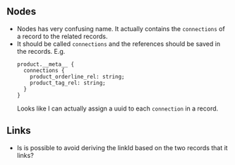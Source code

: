 ## Nodes

- Nodes has very confusing name. It actually contains the `connections` of a
  record to the related records.
- It should be called `connections` and the references should be saved in the
  records. E.g.
  ```
  product.__meta__ {
    connections {
      product_orderline_rel: string;
      product_tag_rel: string;
    }
  }
  ```
  Looks like I can actually assign a uuid to each `connection` in a record.

## Links

- Is is possible to avoid deriving the linkId based on the two records that it
  links?
